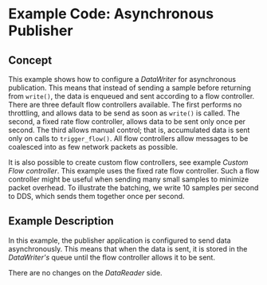 # Example Code: Asynchronous Publisher

## Concept

This example shows how to configure a *DataWriter* for asynchronous publication.
This means that instead of sending a sample before returning from `write()`, the
data is enqueued and sent according to a flow controller. There are three
default flow controllers available. The first performs no throttling, and allows
data to be send as soon as `write()` is called. The second, a fixed rate flow
controller, allows data to be sent only once per second. The third allows manual
control; that is, accumulated data is sent only on calls to `trigger_flow()`.
All flow controllers allow messages to be coalesced into as few network packets
as possible.

It is also possible to create custom flow controllers, see example *Custom Flow
controller*. This example uses the fixed rate flow controller. Such a flow
controller might be useful when sending many small samples to minimize packet
overhead. To illustrate the batching, we write 10 samples per second to DDS,
which sends them together once per second.

## Example Description

In this example, the publisher application is configured to send data
asynchronously. This means that when the data is sent, it is stored in the
*DataWriter's* queue until the flow controller allows it to be sent.

There are no changes on the *DataReader* side.
